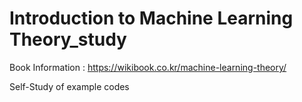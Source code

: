 # Introduction to Machine Learning Theory_study

Book Information : https://wikibook.co.kr/machine-learning-theory/

Self-Study of example codes
